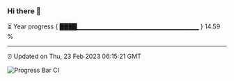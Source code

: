 ### Hi there 👋

⏳ Year progress { ████▁▁▁▁▁▁▁▁▁▁▁▁▁▁▁▁▁▁▁▁▁▁▁▁▁▁ } 14.59 %

---

⏰ Updated on Thu, 23 Feb 2023 06:15:21 GMT

![Progress Bar CI](https://github.com/liununu/liununu/workflows/Progress%20Bar%20CI/badge.svg)

